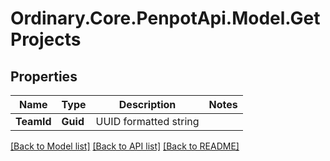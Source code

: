 # Ordinary.Core.PenpotApi.Model.GetProjects

## Properties

Name | Type | Description | Notes
------------ | ------------- | ------------- | -------------
**TeamId** | **Guid** | UUID formatted string | 

[[Back to Model list]](../README.md#documentation-for-models) [[Back to API list]](../README.md#documentation-for-api-endpoints) [[Back to README]](../README.md)

